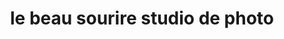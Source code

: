 ---
title: "le beau sourire studio de photo"
url: /route-dattes/le-beau-sourire-studio-de-photo/
shop: cosméticos
---